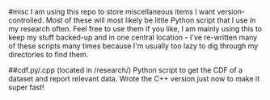 #misc
I am using this repo to store miscellaneous items I want version-controlled.
Most of these will most likely be little Python script that I use in my
research often. Feel free to use them if you like, I am mainly using this
to keep my stuff backed-up and in one central location - I've re-written many
of these scripts many times because I'm usually too lazy to dig through my
directories to find them.

##cdf.py/.cpp (located in /research/)
Python script to get the CDF of a dataset and report relevant data.
Wrote the C++ version just now to make it super fast!